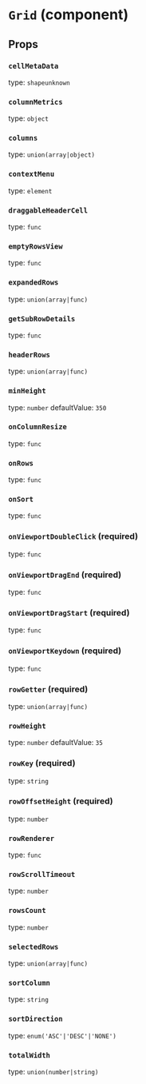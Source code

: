 `Grid` (component)
==================



Props
-----

### `cellMetaData`

type: `shapeunknown`


### `columnMetrics`

type: `object`


### `columns`

type: `union(array|object)`


### `contextMenu`

type: `element`


### `draggableHeaderCell`

type: `func`


### `emptyRowsView`

type: `func`


### `expandedRows`

type: `union(array|func)`


### `getSubRowDetails`

type: `func`


### `headerRows`

type: `union(array|func)`


### `minHeight`

type: `number`
defaultValue: `350`


### `onColumnResize`

type: `func`


### `onRows`

type: `func`


### `onSort`

type: `func`


### `onViewportDoubleClick` (required)

type: `func`


### `onViewportDragEnd` (required)

type: `func`


### `onViewportDragStart` (required)

type: `func`


### `onViewportKeydown` (required)

type: `func`


### `rowGetter` (required)

type: `union(array|func)`


### `rowHeight`

type: `number`
defaultValue: `35`


### `rowKey` (required)

type: `string`


### `rowOffsetHeight` (required)

type: `number`


### `rowRenderer`

type: `func`


### `rowScrollTimeout`

type: `number`


### `rowsCount`

type: `number`


### `selectedRows`

type: `union(array|func)`


### `sortColumn`

type: `string`


### `sortDirection`

type: `enum('ASC'|'DESC'|'NONE')`


### `totalWidth`

type: `union(number|string)`

